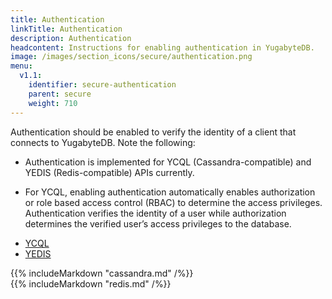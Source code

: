 ```yaml
---
title: Authentication
linkTitle: Authentication
description: Authentication
headcontent: Instructions for enabling authentication in YugabyteDB.
image: /images/section_icons/secure/authentication.png
menu:
  v1.1:
    identifier: secure-authentication
    parent: secure
    weight: 710
---
```


Authentication should be enabled to verify the identity of a client that connects to YugabyteDB. Note the following:

- Authentication is implemented for YCQL (Cassandra-compatible) and YEDIS (Redis-compatible) APIs currently.

- For YCQL, enabling authentication automatically enables authorization or role based access control (RBAC) to determine the access privileges. Authentication verifies the identity of a user while authorization determines the verified user’s access privileges to the database.

<ul class="nav nav-tabs nav-tabs-yb">
  <li >
    <a href="#ycql" class="nav-link active" id="ycql-tab" data-toggle="tab" role="tab" aria-controls="ycql" aria-selected="true">
      <i class="icon-cassandra" aria-hidden="true"></i>
      YCQL
    </a>
  </li>
  <li>
    <a href="#yedis" class="nav-link" id="ycql-tab" data-toggle="tab" role="tab" aria-controls="ycql" aria-selected="false">
      <i class="icon-redis" aria-hidden="true"></i>
      YEDIS
    </a>
  </li>
</ul>

<div class="tab-content">
  <div id="ycql" class="tab-pane fade show active" role="tabpanel" aria-labelledby="ycql-tab">
    {{% includeMarkdown "cassandra.md" /%}}
  </div>
  <div id="yedis" class="tab-pane fade" role="tabpanel" aria-labelledby="yedis-tab">
    {{% includeMarkdown "redis.md" /%}}
  </div>
</div>

